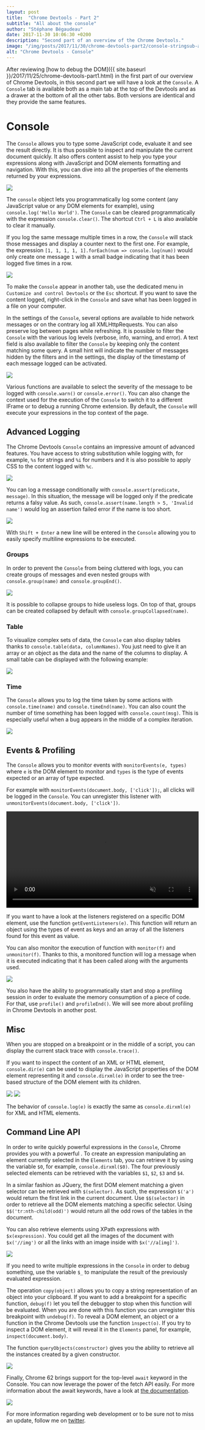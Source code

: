```yaml
---
layout: post
title:  "Chrome Devtools - Part 2"
subtitle: "All about the console"
author: "Stéphane Bégaudeau"
date: 2017-11-30 10:06:30 +0200
description: "Second part of an overview of the Chrome Devtools."
image: "/img/posts/2017/11/30/chrome-devtools-part2/console-stringsub-and-css.png"
alt: "Chrome Devtools - Console"
---
```

After reviewing [how to debug the DOM]({{ site.baseurl }}/2017/11/25/chrome-devtools-part1.html) in the first part of our overview of Chrome Devtools, in this second part we will have a look at the `Console`. A `Console` tab is available both as a main tab at the top of the Devtools and as a drawer at the bottom of all the other tabs. Both versions are identical and they provide the same features.

# Console

The `Console` allows you to type some JavaScript code, evaluate it and see the result directly. It is thus possible to inspect and manipulate the current document quickly. It also offers content assist to help you type your expressions along with JavaScript and DOM elements formatting and navigation. With this, you can dive into all the properties of the elements returned by your expressions.

<a href="{{ site.baseurl }}/img/posts/2017/11/30/chrome-devtools-part2/console.png">
  <img src="{{ site.baseurl }}/img/posts/2017/11/30/chrome-devtools-part2/console.png" class="img-fluid">
</a>

The `console` object lets you programmatically log some content (any JavaScript value or any DOM elements for example), using `console.log('Hello World')`. The `Console` can be cleared programmatically with the expression `console.clear()`. The shortcut `Ctrl + L` is also available to clear it manually.

If you log the same message multiple times in a row, the `Console` will stack those messages and display a counter next to the first one. For example, the expression `[1, 1, 1, 1, 1].forEach(num => console.log(num))` would only create one message `1` with a small badge indicating that it has been logged five times in a row.

<img src="{{ site.baseurl }}/img/posts/2017/11/30/chrome-devtools-part2/console-stacked-messages.png" class="img-fluid img-border">

To make the `Console` appear in another tab, use the dedicated menu in `Customize and control Devtools` or the `Esc` shortcut. If you want to save the content logged, right-click in the `Console` and save what has been logged in a file on your computer.

In the settings of the `Console`, several options are available to hide network messages or on the contrary log all XMLHttpRequests. You can also preserve log between pages while refreshing. It is possible to filter the `Console` with the various log levels (verbose, info, warning, and error). A text field is also available to filter the `Console` by keeping only the content matching some query. A small hint will indicate the number of messages hidden by the filters and in the settings, the display of the timestamp of each message logged can be activated.

<img src="{{ site.baseurl }}/img/posts/2017/11/30/chrome-devtools-part2/console-filter.png" class="img-fluid img-border">

Various functions are available to select the severity of the message to be logged with `console.warn()` or `console.error()`. You can also change the context used for the execution of the `Console` to switch it to a different IFrame or to debug a running Chrome extension. By default, the `Console` will execute your expressions in the top context of the page.

## Advanced Logging

The Chrome Devtools `Console` contains an impressive amount of advanced features. You have access to string substitution while logging with, for example, `%s` for strings and `%i` for numbers and it is also possible to apply CSS to the content logged with `%c`.

<img src="{{ site.baseurl }}/img/posts/2017/11/30/chrome-devtools-part2/console-stringsub-and-css.png" class="img-fluid img-border">

You can log a message conditionally with `console.assert(predicate, message)`. In this situation, the message will be logged only if the predicate returns a falsy value. As such, `console.assert(name.length > 5, 'Invalid name')` would log an assertion failed error if the name is too short.

<img src="{{ site.baseurl }}/img/posts/2017/11/30/chrome-devtools-part2/console-assert.png" class="img-fluid img-border">

With `Shift + Enter` a new line will be entered in the `Console` allowing you to easily specify multiline expressions to be executed.

### Groups

In order to prevent the `Console` from being cluttered with logs, you can create groups of messages and even nested groups with `console.group(name)` and `console.groupEnd()`.

<img src="{{ site.baseurl }}/img/posts/2017/11/30/chrome-devtools-part2/console-groups.png" class="img-fluid img-border">

It is possible to collapse groups to hide useless logs. On top of that, groups can be created collapsed by default with `console.groupCollapsed(name)`.

### Table

To visualize complex sets of data, the `Console` can also display tables thanks to `console.table(data, columnNames)`. You just need to give it an array or an object as the data and the name of the columns to display. A small table can be displayed with the following example:

<img src="{{ site.baseurl }}/img/posts/2017/11/30/chrome-devtools-part2/console-table.png" class="img-fluid img-border">

### Time

The `Console` allows you to log the time taken by some actions with `console.time(name)` and `console.timeEnd(name)`. You can also count the number of time something has been logged with `console.count(msg)`. This is especially useful when a bug appears in the middle of a complex iteration.

<img src="{{ site.baseurl }}/img/posts/2017/11/30/chrome-devtools-part2/console-time-and-count.png" class="img-fluid img-border">

## Events & Profiling

The `Console` allows you to monitor events with `monitorEvents(e, types)` where `e` is the DOM element to monitor and `types` is the type of events expected or an array of type expected.

For example with `monitorEvents(document.body, ['click']);`, all clicks will be logged in the `Console`. You can unregister this listener with `unmonitorEvents(document.body, ['click'])`.

<video src="/img/posts/2017/11/30/chrome-devtools-part2/monitor-events.mp4" style="width: 100%;" loop muted autoplay controls></video>

If you want to have a look at the listeners registered on a specific DOM element, use the function `getEventListeners(e)`. This function will return an object using the types of event as keys and an array of all the listeners found for this event as value.

You can also monitor the execution of function with `monitor(f)` and `unmonitor(f)`. Thanks to this, a monitored function will log a message when it is executed indicating that it has been called along with the arguments used.

<img src="{{ site.baseurl }}/img/posts/2017/11/30/chrome-devtools-part2/console-monitor.png" class="img-fluid img-border">

You also have the ability to programmatically start and stop a profiling session in order to evaluate the memory consumption of a piece of code. For that, use `profile()` and `profileEnd()`. We will see more about profiling in Chrome Devtools in another post.

## Misc

When you are stopped on a breakpoint or in the middle of a script, you can display the current stack trace with `console.trace()`.

If you want to inspect the content of an XML or HTML element, `console.dir(e)` can be used to display the JavaScript properties of the DOM element representing it and `console.dirxml(e)` in order to see the tree-based structure of the DOM element with its children.

<img src="{{ site.baseurl }}/img/posts/2017/11/30/chrome-devtools-part2/console-dir.png" class="img-fluid img-border">

<img src="{{ site.baseurl }}/img/posts/2017/11/30/chrome-devtools-part2/console-dirxml.png" class="img-fluid img-border">

The behavior of `console.log(e)` is exactly the same as `console.dirxml(e)` for XML and HTML elements.

## Command Line API

In order to write quickly powerful expressions in the `Console`, Chrome provides you with a powerful . To create an expression manipulating an element currently selected in the `Elements` tab, you can retrieve it by using the variable `$0`, for example, `console.dirxml($0)`. The four previously selected elements can be retrieved with the variables `$1`, `$2`, `$3` and `$4`.

In a similar fashion as JQuery, the first DOM element matching a given selector can be retrieved with `$(selector)`. As such, the expression `$('a')` would return the first link in the current document. Use `$$(selector)` in order to retrieve all the DOM elements matching a specific selector. Using `$$('tr:nth-child(odd)')` would return all the odd rows of the tables in the document.

You can also retrieve elements using XPath expressions with `$x(expression)`. You could get all the images of the document with `$x('//img')` or all the links with an image inside with `$x('//a[img]')`.

<img src="{{ site.baseurl }}/img/posts/2017/11/30/chrome-devtools-part2/console-xpath.png" class="img-fluid img-border">

If you need to write multiple expressions in the `Console` in order to debug something, use the variable `$_` to manipulate the result of the previously evaluated expression.

The operation `copy(object)` allows you to copy a string representation of an object into your clipboard. If you want to add a breakpoint for a specific function, `debug(f)` let you tell the debugger to stop when this function will be evaluated. When you are done with this function you can unregister this breakpoint with `undebug(f)`. To reveal a DOM element, an object or a function in the Chrome Devtools use the function `ìnspect(o)`. If you try to inspect a DOM element, it will reveal it in the `Elements` panel, for example, `inspect(document.body)`.

The function `queryObjects(constructor)` gives you the ability to retrieve all the instances created by a given constructor.

<img src="{{ site.baseurl }}/img/posts/2017/11/30/chrome-devtools-part2/console-queryobjects.png" class="img-fluid img-border">

Finally, Chrome 62 brings support for the top-level `await` keyword in the Console. You can now leverage the power of the fetch API easily. For more information about the await keywords, have a look at [the documentation](https://developer.mozilla.org/en-US/docs/Web/JavaScript/Reference/Operators/await).

<img src="{{ site.baseurl }}/img/posts/2017/11/30/chrome-devtools-part2/console-await.png" class="img-fluid img-border">

For more information regarding web development or to be sure not to miss an update, follow me on [twitter](https://www.twitter.com/sbegaudeau).